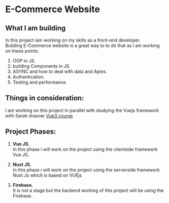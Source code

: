 # E-Commerce Website

## What I am building 
In this project iam working on my skills as a front-end developer.</br>
Building E-Commerce website is a great way to to do that as i am working on these points:</br>

1. OOP in JS.
2. building Components in JS. 
3. ASYNC and how to deal with data and Apies.
4. Authentication.
5. Testing and performance.

## Things in consideration:
I am working on this project in parallel with studying the Vuejs framework with Sarah drasner [Vue3 course](https://frontendmasters.com/courses/vue-3/) 

## Project Phases:
1. **Vue JS**,</br>
    In this phase i will work on the project using the clientside framework Vue JS.

2. **Nuxt JS**,</br>
    In this phase i will work on the project using the serverside framework Nuxt Js which is based on VUEjs

3. **Firebase**,</br>
    It is not a stage but the backend working of this project will be using the Firebase.